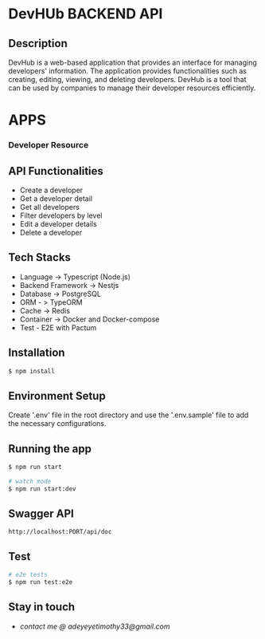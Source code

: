# DevHUb BACKEND API

## Description

DevHub is a web-based application that provides an interface for managing developers' information. The application provides functionalities such as creating, editing, viewing, and deleting developers. DevHub is a tool that can be used by companies to manage their developer resources efficiently.

# APPS

### Developer Resource

## API Functionalities

- Create a developer
- Get a developer detail
- Get all developers
- Filter developers by level
- Edit a developer details
- Delete a developer

## Tech Stacks

- Language -> Typescript (Node.js)
- Backend Framework -> Nestjs
- Database -> PostgreSQL
- ORM - > TypeORM
- Cache -> Redis
- Container -> Docker and Docker-compose
- Test - E2E with Pactum

## Installation

```bash
$ npm install
```

## Environment Setup

Create '.env' file in the root directory and use the '.env.sample' file to add the necessary configurations.

## Running the app

```bash
$ npm run start

# watch mode
$ npm run start:dev
```

## Swagger API
```
http://localhost:PORT/api/doc
```

## Test

```bash
# e2e tests
$ npm run test:e2e
```

## Stay in touch

- _contact me @ adeyeyetimothy33@gmail.com_
